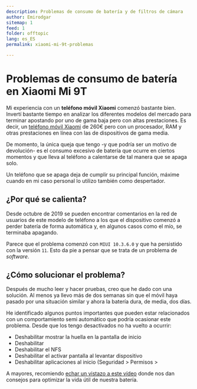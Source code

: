 ```yaml
---
description: Problemas de consumo de batería y de filtros de cámara
author: Emirodgar
sitemap: 1
feed: 1
folder: offtopic
lang: es_ES
permalink: xiaomi-mi-9t-problemas

---
```


# Problemas de consumo de batería en Xiaomi Mi 9T

Mi experiencia con un **teléfono móvil Xiaomi** comenzó bastante bien. Invertí bastante tiempo en analizar los diferentes modelos del mercado para terminar apostando por uno de gama baja pero con altas prestaciones. Es decir, un [teléfono móvil Xiaomi](telefono-movil) de 260€ pero con un procesador, RAM y otras prestaciones en línea con las de dispositivos de gama media.

De momento, la única queja que tengo -y que podría ser un motivo de devolución- es el consumo excesivo de batería que ocurre en ciertos momentos y que lleva al teléfono a calentarse de tal manera que se apaga solo.

Un teléfono que se apaga deja de cumplir su principal función, máxime cuando en mi caso personal lo utilizo también como despertador.

## ¿Por qué se calienta?

Desde octubre de 2019 se pueden encontrar comentarios en la red de usuarios de este modelo de teléfono a los que el dispositivo comenzó a perder batería de forma automática y, en algunos casos como el mío, se terminaba apagando.

<amp-twitter 
  width="375"
  height="472"
  layout="responsive"
  data-tweetid="1228252540929814528">
</amp-twitter>

Parece que el problema comenzó con `MIUI 10.3.6.0` y que ha persistido con la versión `11`. Esto da pie a pensar que se trata de un problema de *software*.

## ¿Cómo solucionar el problema?

Después de mucho leer y hacer pruebas, creo que he dado con una solución. Al menos ya llevo más de dos semanas sin que el móvil haya pasado por una situación similar y ahora la batería dura, de media, dos días.

He identificado algunos puntos importantes que pueden estar relacionados con un comportamiento semi automático que podría ocasionar este problema. Desde que los tengo desactivados no ha vuelto a ocurrir:

- Deshabilitar mostrar la huella en la pantalla de inicio
- Deshabilitar 
- Deshabilitar el NFS
- Deshabilitar el activar pantalla al levantar dispositivo
- Deshabilitar aplicaciones al inicio (Seguridad > Permisos > 

A mayores, recomiendo [echar un vistazo a este vídeo](https://www.youtube.com/watch?v=Kjyucud0fzA&feature=emb_logo) donde nos dan consejos para optimizar la vida útil de nuestra batería.
<!--stackedit_data:
eyJoaXN0b3J5IjpbOTM3OTAxNTgsLTE3MDU3OTY2OTgsMzU2MD
k0MzVdfQ==
-->